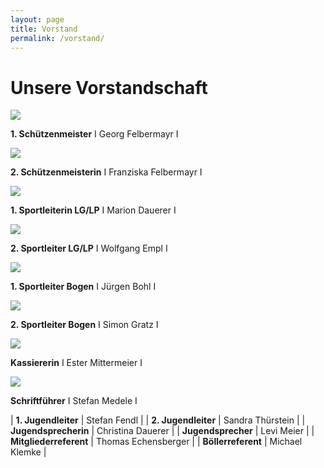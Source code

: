 ```yaml
---
layout: page
title: Vorstand
permalink: /vorstand/
---
```

# Unsere Vorstandschaft

![](/images/uploads/img_6593.jpeg)

**1. Schützenmeister** I Georg Felbermayr I

![](/images/uploads/img_9850.jpeg)

**2. Schützenmeisterin** I Franziska Felbermayr I

![](/images/uploads/img_6399.png)

**1. Sportleiterin LG/LP** I Marion Dauerer I

![](/images/uploads/img_6399.png)

**2. Sportleiter LG/LP** I Wolfgang Empl I

![](/images/uploads/img_6399.png)

**1. Sportleiter Bogen** I Jürgen Bohl I

![](/images/uploads/img_6399.png)

**2. Sportleiter Bogen** I Simon Gratz I

![](/images/uploads/img_6399.png)

**Kassiererin** I Ester Mittermeier I

![](/images/uploads/img_6399.png)

**Schriftführer** I Stefan Medele I

\| **1. Jugendleiter** | Stefan Fendl |
| **2. Jugendleiter** | Sandra Thürstein |
| **Jugendsprecherin** | Christina Dauerer |
| **Jugendsprecher** | Levi Meier |
| **Mitgliederreferent** | Thomas Echensberger |
| **Böllerreferent** | Michael Klemke |